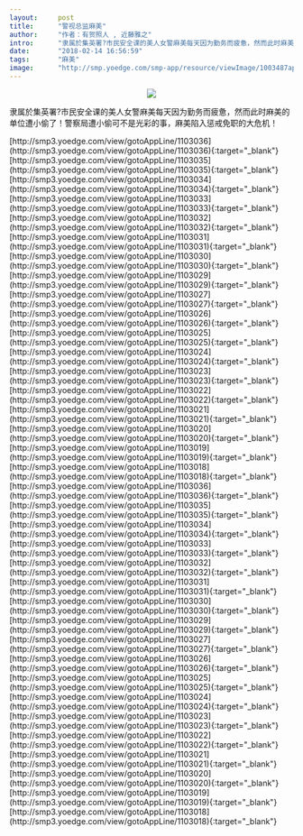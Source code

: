 ```yaml
---
layout:     post
title:      "警视总监麻美"
author:     "作者：有贺照人 , 近藤雅之"
intro:      "隶属於集英署?市民安全课的美人女警麻美每天因为勤务而疲惫，然而此时麻美的单位遭小偷了！警察局遭小偷可不是光彩的事，麻美陷入惩戒免职的大危机！"
date:       "2018-02-14 16:56:59"
tags:       "麻美"
image:      "http://smp.yoedge.com/smp-app/resource/viewImage/1003487appline.png"
---
```

<div style="text-align: center">
<p><img src="http://smp.yoedge.com/smp-app/resource/viewImage/1003487appline.png"/></p>
</div>
<p class="post-meta">
<span>隶属於集英署?市民安全课的美人女警麻美每天因为勤务而疲惫，然而此时麻美的单位遭小偷了！警察局遭小偷可不是光彩的事，麻美陷入惩戒免职的大危机！</span>
</p>
[http://smp3.yoedge.com/view/gotoAppLine/1103036](http://smp3.yoedge.com/view/gotoAppLine/1103036){:target="_blank"}
[http://smp3.yoedge.com/view/gotoAppLine/1103035](http://smp3.yoedge.com/view/gotoAppLine/1103035){:target="_blank"}
[http://smp3.yoedge.com/view/gotoAppLine/1103034](http://smp3.yoedge.com/view/gotoAppLine/1103034){:target="_blank"}
[http://smp3.yoedge.com/view/gotoAppLine/1103033](http://smp3.yoedge.com/view/gotoAppLine/1103033){:target="_blank"}
[http://smp3.yoedge.com/view/gotoAppLine/1103032](http://smp3.yoedge.com/view/gotoAppLine/1103032){:target="_blank"}
[http://smp3.yoedge.com/view/gotoAppLine/1103031](http://smp3.yoedge.com/view/gotoAppLine/1103031){:target="_blank"}
[http://smp3.yoedge.com/view/gotoAppLine/1103030](http://smp3.yoedge.com/view/gotoAppLine/1103030){:target="_blank"}
[http://smp3.yoedge.com/view/gotoAppLine/1103029](http://smp3.yoedge.com/view/gotoAppLine/1103029){:target="_blank"}
[http://smp3.yoedge.com/view/gotoAppLine/1103027](http://smp3.yoedge.com/view/gotoAppLine/1103027){:target="_blank"}
[http://smp3.yoedge.com/view/gotoAppLine/1103026](http://smp3.yoedge.com/view/gotoAppLine/1103026){:target="_blank"}
[http://smp3.yoedge.com/view/gotoAppLine/1103025](http://smp3.yoedge.com/view/gotoAppLine/1103025){:target="_blank"}
[http://smp3.yoedge.com/view/gotoAppLine/1103024](http://smp3.yoedge.com/view/gotoAppLine/1103024){:target="_blank"}
[http://smp3.yoedge.com/view/gotoAppLine/1103023](http://smp3.yoedge.com/view/gotoAppLine/1103023){:target="_blank"}
[http://smp3.yoedge.com/view/gotoAppLine/1103022](http://smp3.yoedge.com/view/gotoAppLine/1103022){:target="_blank"}
[http://smp3.yoedge.com/view/gotoAppLine/1103021](http://smp3.yoedge.com/view/gotoAppLine/1103021){:target="_blank"}
[http://smp3.yoedge.com/view/gotoAppLine/1103020](http://smp3.yoedge.com/view/gotoAppLine/1103020){:target="_blank"}
[http://smp3.yoedge.com/view/gotoAppLine/1103019](http://smp3.yoedge.com/view/gotoAppLine/1103019){:target="_blank"}
[http://smp3.yoedge.com/view/gotoAppLine/1103018](http://smp3.yoedge.com/view/gotoAppLine/1103018){:target="_blank"}
[http://smp3.yoedge.com/view/gotoAppLine/1103036](http://smp3.yoedge.com/view/gotoAppLine/1103036){:target="_blank"}
[http://smp3.yoedge.com/view/gotoAppLine/1103035](http://smp3.yoedge.com/view/gotoAppLine/1103035){:target="_blank"}
[http://smp3.yoedge.com/view/gotoAppLine/1103034](http://smp3.yoedge.com/view/gotoAppLine/1103034){:target="_blank"}
[http://smp3.yoedge.com/view/gotoAppLine/1103033](http://smp3.yoedge.com/view/gotoAppLine/1103033){:target="_blank"}
[http://smp3.yoedge.com/view/gotoAppLine/1103032](http://smp3.yoedge.com/view/gotoAppLine/1103032){:target="_blank"}
[http://smp3.yoedge.com/view/gotoAppLine/1103031](http://smp3.yoedge.com/view/gotoAppLine/1103031){:target="_blank"}
[http://smp3.yoedge.com/view/gotoAppLine/1103030](http://smp3.yoedge.com/view/gotoAppLine/1103030){:target="_blank"}
[http://smp3.yoedge.com/view/gotoAppLine/1103029](http://smp3.yoedge.com/view/gotoAppLine/1103029){:target="_blank"}
[http://smp3.yoedge.com/view/gotoAppLine/1103027](http://smp3.yoedge.com/view/gotoAppLine/1103027){:target="_blank"}
[http://smp3.yoedge.com/view/gotoAppLine/1103026](http://smp3.yoedge.com/view/gotoAppLine/1103026){:target="_blank"}
[http://smp3.yoedge.com/view/gotoAppLine/1103025](http://smp3.yoedge.com/view/gotoAppLine/1103025){:target="_blank"}
[http://smp3.yoedge.com/view/gotoAppLine/1103024](http://smp3.yoedge.com/view/gotoAppLine/1103024){:target="_blank"}
[http://smp3.yoedge.com/view/gotoAppLine/1103023](http://smp3.yoedge.com/view/gotoAppLine/1103023){:target="_blank"}
[http://smp3.yoedge.com/view/gotoAppLine/1103022](http://smp3.yoedge.com/view/gotoAppLine/1103022){:target="_blank"}
[http://smp3.yoedge.com/view/gotoAppLine/1103021](http://smp3.yoedge.com/view/gotoAppLine/1103021){:target="_blank"}
[http://smp3.yoedge.com/view/gotoAppLine/1103020](http://smp3.yoedge.com/view/gotoAppLine/1103020){:target="_blank"}
[http://smp3.yoedge.com/view/gotoAppLine/1103019](http://smp3.yoedge.com/view/gotoAppLine/1103019){:target="_blank"}
[http://smp3.yoedge.com/view/gotoAppLine/1103018](http://smp3.yoedge.com/view/gotoAppLine/1103018){:target="_blank"}



